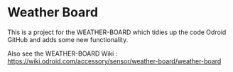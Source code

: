 Weather Board
=============

This is a project for the WEATHER-BOARD which tidies up the code Odroid GitHub and adds some new functionality.

Also see the WEATHER-BOARD Wiki : https://wiki.odroid.com/accessory/sensor/weather-board/weather-board

